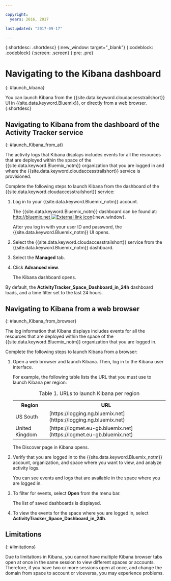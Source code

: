 ```yaml
---

copyright:
  years: 2016, 2017

lastupdated: "2017-09-17"

---
```


{:shortdesc: .shortdesc}
{:new_window: target="_blank"}
{:codeblock: .codeblock}
{:screen: .screen}
{:pre: .pre}


# Navigating to the Kibana dashboard
{: #launch_kibana}

You can launch Kibana from the {{site.data.keyword.cloudaccesstrailshort}} UI in {{site.data.keyword.Bluemix}}, or directly from a web browser.
{:shortdesc}
   

##  Navigating to Kibana from the dashboard of the Activity Tracker service
{: #launch_Kibana_from_at}

The activity logs that Kibana displays includes events for all the resources that are deployed within the space of the {{site.data.keyword.Bluemix_notm}} organization that you are logged in and where the {{site.data.keyword.cloudaccesstrailshort}} service is provisioned.

Complete the following steps to launch Kibana from the dashboard of the {{site.data.keyword.cloudaccesstrailshort}} service:

1. Log in to your {{site.data.keyword.Bluemix_notm}} account.

    The {{site.data.keyword.Bluemix_notm}} dashboard can be found at: [http://bluemix.net ![External link icon](../../../../icons/launch-glyph.svg "External link icon")](http://bluemix.net){:new_window}.
    
	After you log in with your user ID and password, the {{site.data.keyword.Bluemix_notm}} UI opens.

2. Select the {{site.data.keyword.cloudaccesstrailshort}} service from the {{site.data.keyword.Bluemix_notm}} dashboard. 
    
3. Select the **Managed** tab.

4. Click **Advanced view**. 

    The Kibana dashboard opens.

By default, the **ActivityTracker_Space_Dashboard_in_24h** dashboard loads, and a time filter set to the last 24 hours. 


	
	
##  Navigating to Kibana from a web browser
{: #launch_Kibana_from_browser}

The log information that Kibana displays includes events for all the resources that are deployed within the space of the {{site.data.keyword.Bluemix_notm}} organization that you are logged in.

Complete the following steps to launch Kibana from a browser:

1. Open a web browser and launch Kibana. Then, log in to the Kibana user interface.
    
    For example, the following table lists the URL that you must use to launch Kibana per region:
      
    <table>
          <caption>Table 1. URLs to launch Kibana per region</caption>
           <tr>
            <th>Region</th>
            <th>URL</th>
          </tr>
          <tr>
            <td>US South</td>
            <td>[https://logging.ng.bluemix.net](https://logging.ng.bluemix.net) </td>
          </tr>
		  <tr>
            <td>United Kingdom</td>
            <td>[https://logmet.eu-gb.bluemix.net](https://logmet.eu-gb.bluemix.net)</td>
          </tr>
    </table>
	
	The Discover page in Kibana opens.
	
2. Verify that you are logged in to the {{site.data.keyword.Bluemix_notm}} account, organization, and space where you want to view, and analyze activity logs.

    You can see events and logs that are available in the space where you are logged in.

3. To filter for events, select **Open** from the menu bar.

    The list of saved dashboards is displayed.
	
4. To view the events for the space where you are logged in, select **ActivityTracker_Space_Dashboard_in_24h**.


## Limitations
{: #limitations}

 Due to limitations in Kibana, you cannot have multiple Kibana browser tabs open at once in the same session to view different spaces or accounts. Therefore, if you have two or more sessions open at once, and change the domain from space to account or viceversa, you may experience problems.
	



